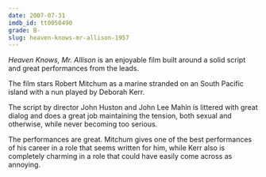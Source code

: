 ```yaml
---
date: 2007-07-31
imdb_id: tt0050490
grade: B-
slug: heaven-knows-mr-allison-1957
---
```


_Heaven Knows, Mr. Allison_ is an enjoyable film built around a solid script and great performances from the leads.

The film stars Robert Mitchum as a marine stranded on an South Pacific island with a nun played by Deborah Kerr.

The script by director John Huston and John Lee Mahin is littered with great dialog and does a great job maintaining the tension, both sexual and otherwise, while never becoming too serious.

The performances are great. Mitchum gives one of the best performances of his career in a role that seems written for him, while Kerr also is completely charming in a role that could have easily come across as annoying.
